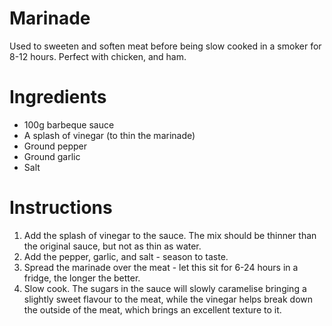 # Marinade
Used to sweeten and soften meat before being slow cooked in a smoker for 8-12 hours. Perfect with chicken, and ham.

Ingredients
===========
- 100g barbeque sauce
- A splash of vinegar (to thin the marinade)
- Ground pepper
- Ground garlic
- Salt

Instructions
============
1. Add the splash of vinegar to the sauce. The mix should be thinner than the original sauce, but not as thin as water.
2. Add the pepper, garlic, and salt - season to taste.
3. Spread the marinade over the meat - let this sit for 6-24 hours in a fridge, the longer the better.
4. Slow cook. The sugars in the sauce will slowly caramelise bringing a slightly sweet flavour to the meat, while the vinegar helps break down the outside of the meat, which brings an excellent texture to it.
